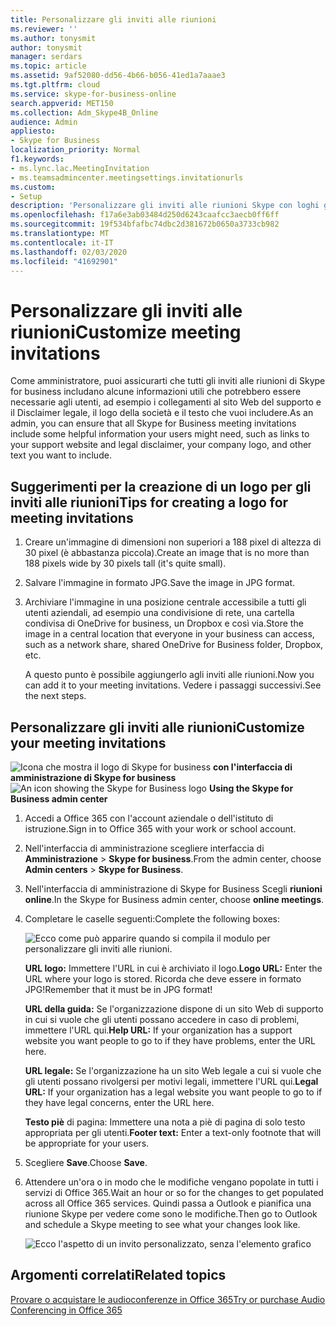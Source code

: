 ```yaml
---
title: Personalizzare gli inviti alle riunioni
ms.reviewer: ''
ms.author: tonysmit
author: tonysmit
manager: serdars
ms.topic: article
ms.assetid: 9af52080-dd56-4b66-b056-41ed1a7aaae3
ms.tgt.pltfrm: cloud
ms.service: skype-for-business-online
search.appverid: MET150
ms.collection: Adm_Skype4B_Online
audience: Admin
appliesto:
- Skype for Business
localization_priority: Normal
f1.keywords:
- ms.lync.lac.MeetingInvitation
- ms.teamsadmincenter.meetingsettings.invitationurls
ms.custom:
- Setup
description: 'Personalizzare gli inviti alle riunioni Skype con loghi grafici, guida e URL legali e testo del piè di pagina. '
ms.openlocfilehash: f17a6e3ab03484d250d6243caafcc3aecb0ff6ff
ms.sourcegitcommit: 19f534bfafbc74dbc2d381672b0650a3733cb982
ms.translationtype: MT
ms.contentlocale: it-IT
ms.lasthandoff: 02/03/2020
ms.locfileid: "41692901"
---
```

# <a name="customize-meeting-invitations"></a><span data-ttu-id="d1380-103">Personalizzare gli inviti alle riunioni</span><span class="sxs-lookup"><span data-stu-id="d1380-103">Customize meeting invitations</span></span>

<span data-ttu-id="d1380-104">Come amministratore, puoi assicurarti che tutti gli inviti alle riunioni di Skype for business includano alcune informazioni utili che potrebbero essere necessarie agli utenti, ad esempio i collegamenti al sito Web del supporto e il Disclaimer legale, il logo della società e il testo che vuoi includere.</span><span class="sxs-lookup"><span data-stu-id="d1380-104">As an admin, you can ensure that all Skype for Business meeting invitations include some helpful information your users might need, such as links to your support website and legal disclaimer, your company logo, and other text you want to include.</span></span> 
  
## <a name="tips-for-creating-a-logo-for-meeting-invitations"></a><span data-ttu-id="d1380-105">Suggerimenti per la creazione di un logo per gli inviti alle riunioni</span><span class="sxs-lookup"><span data-stu-id="d1380-105">Tips for creating a logo for meeting invitations</span></span>
<span data-ttu-id="d1380-106"><a name="__top"> </a></span><span class="sxs-lookup"><span data-stu-id="d1380-106"><a name="__top"> </a></span></span>

1. <span data-ttu-id="d1380-107">Creare un'immagine di dimensioni non superiori a 188 pixel di altezza di 30 pixel (è abbastanza piccola).</span><span class="sxs-lookup"><span data-stu-id="d1380-107">Create an image that is no more than 188 pixels wide by 30 pixels tall (it's quite small).</span></span>
    
2. <span data-ttu-id="d1380-108">Salvare l'immagine in formato JPG.</span><span class="sxs-lookup"><span data-stu-id="d1380-108">Save the image in JPG format.</span></span>
    
3. <span data-ttu-id="d1380-109">Archiviare l'immagine in una posizione centrale accessibile a tutti gli utenti aziendali, ad esempio una condivisione di rete, una cartella condivisa di OneDrive for business, un Dropbox e così via.</span><span class="sxs-lookup"><span data-stu-id="d1380-109">Store the image in a central location that everyone in your business can access, such as a network share, shared OneDrive for Business folder, Dropbox, etc.</span></span>
    
    <span data-ttu-id="d1380-110">A questo punto è possibile aggiungerlo agli inviti alle riunioni.</span><span class="sxs-lookup"><span data-stu-id="d1380-110">Now you can add it to your meeting invitations.</span></span> <span data-ttu-id="d1380-111">Vedere i passaggi successivi.</span><span class="sxs-lookup"><span data-stu-id="d1380-111">See the next steps.</span></span>
    
## <a name="customize-your-meeting-invitations"></a><span data-ttu-id="d1380-112">Personalizzare gli inviti alle riunioni</span><span class="sxs-lookup"><span data-stu-id="d1380-112">Customize your meeting invitations</span></span>
<span data-ttu-id="d1380-113"><a name="__top"> </a></span><span class="sxs-lookup"><span data-stu-id="d1380-113"><a name="__top"> </a></span></span>

<span data-ttu-id="d1380-114">![Icona che mostra il logo](../images/sfb-logo-30x30.png) di Skype for business **con l'interfaccia di amministrazione di Skype for business**</span><span class="sxs-lookup"><span data-stu-id="d1380-114">![An icon showing the Skype for Business logo](../images/sfb-logo-30x30.png) **Using the Skype for Business admin center**</span></span>

1. <span data-ttu-id="d1380-115">Accedi a Office 365 con l'account aziendale o dell'istituto di istruzione.</span><span class="sxs-lookup"><span data-stu-id="d1380-115">Sign in to Office 365 with your work or school account.</span></span>
    
2. <span data-ttu-id="d1380-116">Nell'interfaccia di amministrazione scegliere interfaccia di **Amministrazione** > **Skype for business**.</span><span class="sxs-lookup"><span data-stu-id="d1380-116">From the admin center, choose **Admin centers** > **Skype for Business**.</span></span>
    
3. <span data-ttu-id="d1380-117">Nell'interfaccia di amministrazione di Skype for Business Scegli **riunioni online**.</span><span class="sxs-lookup"><span data-stu-id="d1380-117">In the Skype for Business admin center, choose **online meetings**.</span></span> 
    
4. <span data-ttu-id="d1380-118">Completare le caselle seguenti:</span><span class="sxs-lookup"><span data-stu-id="d1380-118">Complete the following boxes:</span></span>
    
    ![Ecco come può apparire quando si compila il modulo per personalizzare gli inviti alle riunioni.](../images/b0a7c3c6-0d86-41c6-b116-331143bbe398.png) 

   <span data-ttu-id="d1380-120">**URL logo:** Immettere l'URL in cui è archiviato il logo.</span><span class="sxs-lookup"><span data-stu-id="d1380-120">**Logo URL:** Enter the URL where your logo is stored.</span></span> <span data-ttu-id="d1380-121">Ricorda che deve essere in formato JPG!</span><span class="sxs-lookup"><span data-stu-id="d1380-121">Remember that it must be in JPG format!</span></span> 
 
   <span data-ttu-id="d1380-122">**URL della guida:** Se l'organizzazione dispone di un sito Web di supporto in cui si vuole che gli utenti possano accedere in caso di problemi, immettere l'URL qui.</span><span class="sxs-lookup"><span data-stu-id="d1380-122">**Help URL:** If your organization has a support website you want people to go to if they have problems, enter the URL here.</span></span> 

   <span data-ttu-id="d1380-123">**URL legale:** Se l'organizzazione ha un sito Web legale a cui si vuole che gli utenti possano rivolgersi per motivi legali, immettere l'URL qui.</span><span class="sxs-lookup"><span data-stu-id="d1380-123">**Legal URL:** If your organization has a legal website you want people to go to if they have legal concerns, enter the URL here.</span></span>
    
   <span data-ttu-id="d1380-124">**Testo piè** di pagina: Immettere una nota a piè di pagina di solo testo appropriata per gli utenti.</span><span class="sxs-lookup"><span data-stu-id="d1380-124">**Footer text:** Enter a text-only footnote that will be appropriate for your users.</span></span>  
  
   
5. <span data-ttu-id="d1380-125">Scegliere **Save**.</span><span class="sxs-lookup"><span data-stu-id="d1380-125">Choose **Save**.</span></span>
    
6. <span data-ttu-id="d1380-126">Attendere un'ora o in modo che le modifiche vengano popolate in tutti i servizi di Office 365.</span><span class="sxs-lookup"><span data-stu-id="d1380-126">Wait an hour or so for the changes to get populated across all Office 365 services.</span></span> <span data-ttu-id="d1380-127">Quindi passa a Outlook e pianifica una riunione Skype per vedere come sono le modifiche.</span><span class="sxs-lookup"><span data-stu-id="d1380-127">Then go to Outlook and schedule a Skype meeting to see what your changes look like.</span></span> 
    
    ![Ecco l'aspetto di un invito personalizzato, senza l'elemento grafico](../images/ebb5c03c-c23d-4da7-97f1-9b13e26a6cf8.png)
  
## <a name="related-topics"></a><span data-ttu-id="d1380-129">Argomenti correlati</span><span class="sxs-lookup"><span data-stu-id="d1380-129">Related topics</span></span>
<span data-ttu-id="d1380-130"><a name="__top"> </a></span><span class="sxs-lookup"><span data-stu-id="d1380-130"><a name="__top"> </a></span></span>

[<span data-ttu-id="d1380-131">Provare o acquistare le audioconferenze in Office 365</span><span class="sxs-lookup"><span data-stu-id="d1380-131">Try or purchase Audio Conferencing in Office 365</span></span>](../audio-conferencing-in-office-365/try-or-purchase-audio-conferencing-in-office-365.md)

  
 
